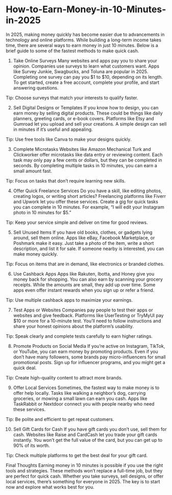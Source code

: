 # How-to-Earn-Money-in-10-Minutes-in-2025
In 2025, making money quickly has become easier due to advancements in technology and online platforms. While building a long-term income takes time, there are several ways to earn money in just 10 minutes. Below is a brief guide to some of the fastest methods to make quick cash.
1. Take Online Surveys
Many websites and apps pay you to share your opinion. Companies use surveys to learn what customers want. Apps like Survey Junkie, Swagbucks, and Toluna are popular in 2025. Completing one survey can pay you $1 to $10, depending on its length. To get started, create a free account, complete your profile, and start answering questions.

Tip: Choose surveys that match your interests to qualify faster.

2. Sell Digital Designs or Templates
If you know how to design, you can earn money by selling digital products. These could be things like daily planners, greeting cards, or e-book covers. Platforms like Etsy and Gumroad let you upload and sell your creations. A simple design can sell in minutes if it’s useful and appealing.

Tip: Use free tools like Canva to make your designs quickly.

3. Complete Microtasks
Websites like Amazon Mechanical Turk and Clickworker offer microtasks like data entry or reviewing content. Each task may only pay a few cents or dollars, but they can be completed in seconds. By completing multiple tasks in 10 minutes, you can earn a small amount fast.

Tip: Focus on tasks that don’t require learning new skills.

4. Offer Quick Freelance Services
Do you have a skill, like editing photos, creating logos, or writing short articles? Freelancing platforms like Fiverr and Upwork let you offer these services. Create a gig for quick tasks you can complete in 10 minutes. For example, “I will edit your Instagram photo in 10 minutes for $5.”

Tip: Keep your service simple and deliver on time for good reviews.

5. Sell Unused Items
If you have old books, clothes, or gadgets lying around, sell them online. Apps like eBay, Facebook Marketplace, or Poshmark make it easy. Just take a photo of the item, write a short description, and list it for sale. If someone nearby is interested, you can make money quickly.

Tip: Focus on items that are in demand, like electronics or branded clothes.

6. Use Cashback Apps
Apps like Rakuten, Ibotta, and Honey give you money back for shopping. You can also earn by scanning your grocery receipts. While the amounts are small, they add up over time. Some apps even offer instant rewards when you sign up or refer a friend.

Tip: Use multiple cashback apps to maximize your earnings.

7. Test Apps or Websites
Companies pay people to test their apps or websites and give feedback. Platforms like UserTesting or TryMyUI pay $10 or more for a 10-minute test. You’ll need to follow instructions and share your honest opinions about the platform’s usability.

Tip: Speak clearly and complete tests carefully to earn higher ratings.

8. Promote Products on Social Media
If you’re active on Instagram, TikTok, or YouTube, you can earn money by promoting products. Even if you don’t have many followers, some brands pay micro-influencers for small promotional posts. Sign up for influencer programs, and you might get a quick deal.

Tip: Create high-quality content to attract more brands.

9. Offer Local Services
Sometimes, the fastest way to make money is to offer help locally. Tasks like walking a neighbor’s dog, carrying groceries, or mowing a small lawn can earn you cash. Apps like TaskRabbit or Nextdoor connect you with people nearby who need these services.

Tip: Be polite and efficient to get repeat customers.

10. Sell Gift Cards for Cash
If you have gift cards you don’t use, sell them for cash. Websites like Raise and CardCash let you trade your gift cards instantly. You won’t get the full value of the card, but you can get up to 90% of its worth.

Tip: Check multiple platforms to get the best deal for your gift card.

Final Thoughts
Earning money in 10 minutes is possible if you use the right tools and strategies. These methods won’t replace a full-time job, but they are perfect for quick cash. Whether you take surveys, sell designs, or offer local services, there’s something for everyone in 2025. The key is to start now and explore what works best for you.
